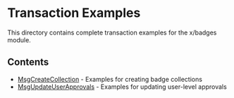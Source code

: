 # Transaction Examples

This directory contains complete transaction examples for the x/badges module.

## Contents

-   [MsgCreateCollection](msgcreatecollection/) - Examples for creating badge collections
-   [MsgUpdateUserApprovals](msgupdate-user-approvals/) - Examples for updating user-level approvals
